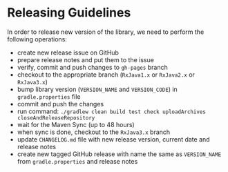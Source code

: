Releasing Guidelines
====================

In order to release new version of the library, we need to perform the following operations:
- create new release issue on GitHub
- prepare release notes and put them to the issue
- verify, commit and push changes to `gh-pages` branch
- checkout to the appropriate branch (`RxJava1.x` or `RxJava2.x` or `RxJava3.x`)
- bump library version (`VERSION_NAME` and `VERSION_CODE`) in `gradle.properties` file
- commit and push the changes
- run command: `./gradlew clean build test check uploadArchives closeAndReleaseRepository`
- wait for the Maven Sync (up to 48 hours)
- when sync is done, checkout to the `RxJava3.x` branch
- update `CHANGELOG.md` file with new release version, current date and release notes
- create new tagged GitHub release with name the same as `VERSION_NAME` from `gradle.properties` and release notes

